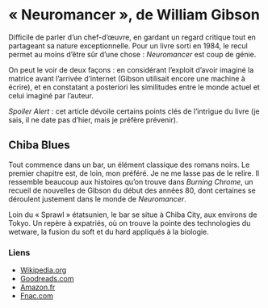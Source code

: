 # « Neuromancer », de William Gibson

Difficile de parler d’un chef-d’œuvre, en gardant un regard critique tout en partageant sa nature exceptionnelle. Pour un livre sorti en 1984, le recul permet au moins d’être sûr d’une chose : _Neuromancer_ est coup de génie.

On peut le voir de deux façons : en considérant l’exploit d’avoir imaginé la matrice avant l’arrivée d’internet (Gibson utilisait encore une machine à écrire), et en constatant a posteriori les similitudes entre le monde actuel et celui imaginé par l’auteur.

_Spoiler Alert_ : cet article dévoile certains points clés de l’intrigue du livre (je sais, il ne date pas d’hier, mais je préfère prévenir). 


## Chiba Blues

Tout commence dans un bar, un élément classique des romans noirs. Le premier chapitre est, de loin, mon préféré. Je ne me lasse pas de le relire. Il ressemble beaucoup aux histoires qu’on trouve dans _Burning Chrome_, un recueil de nouvelles de Gibson du début des années 80, dont certaines se déroulent justement dans le monde de _Neuromancer_. 

Loin du « Sprawl » étatsunien, le bar se situe à Chiba City, aux environs de Tokyo. Un repère à expatriés, où on trouve la pointe des technologies du wetware, la fusion du soft et du hard appliqués à la biologie.


### Liens

- [Wikipedia.org](https://en.wikipedia.org/wiki/Neuromancer)
- [Goodreads.com](https://www.goodreads.com/book/show/22328.Neuromancer)
- [Amazon.fr](http://www.amazon.fr/dp/0441569595)
- [Fnac.com](http://livre.fnac.com/a954440/W-Gibson-Neuromancer)
